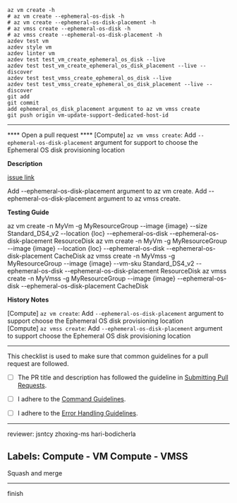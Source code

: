 ```
az vm create -h
# az vm create --ephemeral-os-disk -h
# az vm create --ephemeral-os-disk-placement -h
# az vmss create --ephemeral-os-disk -h
# az vmss create --ephemeral-os-disk-placement -h
azdev test vm
azdev style vm
azdev linter vm
azdev test test_vm_create_ephemeral_os_disk --live
azdev test test_vm_create_ephemeral_os_disk_placement --live --discover
azdev test test_vmss_create_ephemeral_os_disk --live
azdev test test_vmss_create_ephemeral_os_disk_placement --live --discover
git add
git commit
add ephemeral_os_disk_placement argument to az vm vmss create
git push origin vm-update-support-dedicated-host-id
```
--------------------------------------------------------
**** Open a pull request ****
[Compute] `az vm vmss create`: Add `--ephemeral-os-disk-placement` argument for support to choose the Ephemeral OS disk provisioning location

**Description**

[issue link](https://github.com/Azure/azure-cli/issues/19751)

Add --ephemeral-os-disk-placement argument to az vm create.
Add --ephemeral-os-disk-placement argument to az vmss create.

**Testing Guide**

az vm create -n MyVm -g MyResourceGroup --image {image} --size Standard_DS4_v2 --location {loc} --ephemeral-os-disk --ephemeral-os-disk-placement ResourceDisk
az vm create -n MyVm -g MyResourceGroup --image {image} --location {loc} --ephemeral-os-disk --ephemeral-os-disk-placement CacheDisk
az vmss create -n MyVmss -g MyResourceGroup --image {image} --vm-sku Standard_DS4_v2 --ephemeral-os-disk --ephemeral-os-disk-placement ResourceDisk
az vmss create -n MyVmss -g MyResourceGroup --image {image} --ephemeral-os-disk --ephemeral-os-disk-placement CacheDisk 

**History Notes**

[Compute] `az vm create`: Add `--ephemeral-os-disk-placement` argument to support choose the Ephemeral OS disk provisioning location  
[Compute] `az vmss create`: Add `--ephemeral-os-disk-placement` argument to support choose the Ephemeral OS disk provisioning location

---

This checklist is used to make sure that common guidelines for a pull request are followed.

- [ ] The PR title and description has followed the guideline in [Submitting Pull Requests](https://github.com/Azure/azure-cli/tree/dev/doc/authoring_command_modules#submitting-pull-requests).

- [ ] I adhere to the [Command Guidelines](https://github.com/Azure/azure-cli/blob/dev/doc/command_guidelines.md).

- [ ] I adhere to the [Error Handling Guidelines](https://github.com/Azure/azure-cli/blob/dev/doc/error_handling_guidelines.md).

--------------------------------------------------------
reviewer:
jsntcy
zhoxing-ms
hari-bodicherla

Labels:
Compute - VM
Compute - VMSS
--------------------------------------------------------
Squash and merge

--------------------------------------------------------
finish